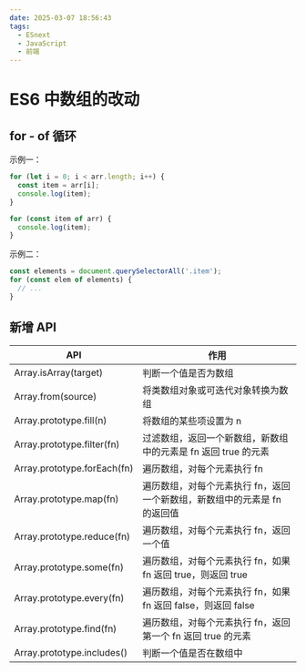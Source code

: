 ```yaml
---
date: 2025-03-07 18:56:43
tags:
  - ESnext
  - JavaScript
  - 前端
---
```


# ES6 中数组的改动

## for - of 循环

示例一：

```JavaScript
for (let i = 0; i < arr.length; i++) {
  const item = arr[i];
  console.log(item);
}

for (const item of arr) {
  console.log(item);
}
```

示例二：

```JavaScript
const elements = document.querySelectorAll('.item');
for (const elem of elements) {
  // ...
}
```

## 新增 API

| API                         | 作用                                                                      |
| --------------------------- | ------------------------------------------------------------------------- |
| Array.isArray(target)       | 判断一个值是否为数组                                                      |
| Array.from(source)          | 将类数组对象或可迭代对象转换为数组                                        |
| Array.prototype.fill(n)     | 将数组的某些项设置为 n                                                    |
| Array.prototype.filter(fn)  | 过滤数组，返回一个新数组，新数组中的元素是 fn 返回 true 的元素            |
| Array.prototype.forEach(fn) | 遍历数组，对每个元素执行 fn                                               |
| Array.prototype.map(fn)     | 遍历数组，对每个元素执行 fn，返回一个新数组，新数组中的元素是 fn 的返回值 |
| Array.prototype.reduce(fn)  | 遍历数组，对每个元素执行 fn，返回一个值                                   |
| Array.prototype.some(fn)    | 遍历数组，对每个元素执行 fn，如果 fn 返回 true，则返回 true               |
| Array.prototype.every(fn)   | 遍历数组，对每个元素执行 fn，如果 fn 返回 false，则返回 false             |
| Array.prototype.find(fn)    | 遍历数组，对每个元素执行 fn，返回第一个 fn 返回 true 的元素               |
| Array.prototype.includes()  | 判断一个值是否在数组中                                                    |
